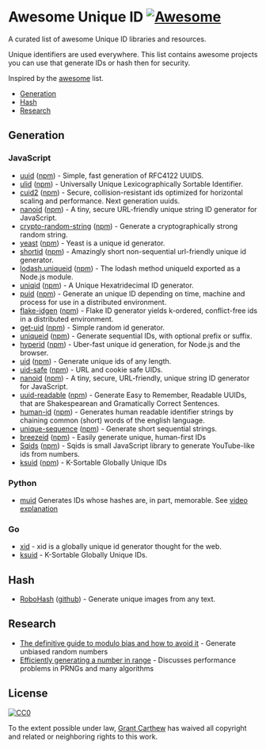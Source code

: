 # Awesome Unique ID [![Awesome](https://cdn.rawgit.com/sindresorhus/awesome/d7305f38d29fed78fa85652e3a63e154dd8e8829/media/badge.svg)](https://github.com/sindresorhus/awesome)
A curated list of awesome Unique ID libraries and resources.

Unique identifiers are used everywhere. This list contains awesome projects you can use that generate IDs or hash then for security.

Inspired by the [awesome](https://github.com/sindresorhus/awesome) list.

* [Generation](#generation)
* [Hash](#hash)
* [Research](#research)

## Generation

### JavaScript
* [uuid](https://github.com/kelektiv/node-uuid) ([npm](https://www.npmjs.com/package/uuid)) - Simple, fast generation of RFC4122 UUIDS.
* [ulid](https://github.com/ulid) ([npm](https://www.npmjs.com/package/ulid)) - Universally Unique Lexicographically Sortable Identifier.
* [cuid2](https://github.com/paralleldrive/cuid2) ([npm](https://www.npmjs.com/package/@paralleldrive/cuid2)) - Secure, collision-resistant ids optimized for horizontal scaling and performance. Next generation uuids.
* [nanoid](https://github.com/ai/nanoid) ([npm](https://www.npmjs.com/package/nanoid)) - A tiny, secure URL-friendly unique string ID generator for JavaScript.
* [crypto-random-string](https://github.com/sindresorhus/crypto-random-string) ([npm](https://www.npmjs.com/package/crypto-random-string)) - Generate a cryptographically strong random string.
* [yeast](https://github.com/unshiftio/yeast) ([npm](https://www.npmjs.com/package/yeast)) - Yeast is a unique id generator.
* [shortid](https://github.com/dylang/shortid) ([npm](https://www.npmjs.com/package/shortid)) - Amazingly short non-sequential url-friendly unique id generator.
* [lodash.uniqueid](https://github.com/lodash/lodash) ([npm](https://www.npmjs.com/package/lodash.uniqueid)) - The lodash method uniqueId exported as a Node.js module.
* [uniqid](https://github.com/adamhalasz/uniqid) ([npm](https://www.npmjs.com/package/uniqid)) - A Unique Hexatridecimal ID generator.
* [puid](https://github.com/pid/puid) ([npm](https://www.npmjs.com/package/puid)) - Generate an unique ID depending on time, machine and process for use in a distributed environment.
* [flake-idgen](https://github.com/T-PWK/flake-idgen) ([npm](https://www.npmjs.com/package/flake-idgen)) - Flake ID generator yields k-ordered, conflict-free ids in a distributed environment.
* [get-uid](https://github.com/dfcreative/get-uid) ([npm](https://www.npmjs.com/package/get-uid)) - Simple random id generator.
* [uniqueid](https://github.com/jonschlinkert/uniqueid) ([npm](https://www.npmjs.com/package/uniqueid)) - Generate sequential IDs, with optional prefix or suffix.
* [hyperid](https://github.com/mcollina/hyperid) ([npm](https://www.npmjs.com/package/hyperid)) - Uber-fast unique id generation, for Node.js and the browser.
* [uid](https://github.com/lukeed/uid) ([npm](https://www.npmjs.com/package/uid)) - Generate unique ids of any length.
* [uid-safe](https://github.com/crypto-utils/uid-safe) ([npm](https://www.npmjs.com/package/uid-safe)) - URL and cookie safe UIDs.
* [nanoid](https://github.com/ai/nanoid) ([npm](https://www.npmjs.com/package/nanoid)) - A tiny, secure, URL-friendly, unique string ID generator for JavaScript.
* [uuid-readable](https://github.com/Debdut/uuid-readable) ([npm](https://www.npmjs.com/package/uuid-readable)) - Generate Easy to Remember, Readable UUIDs, that are Shakespearean and Gramatically Correct Sentences.
* [human-id](https://github.com/RienNeVaPlus/human-id) ([npm](https://www.npmjs.com/package/human-id)) - Generates human readable identifier strings by chaining common (short) words of the english language. 
* [unique-sequence](https://github.com/kayomarz/unique-sequence) ([npm](https://www.npmjs.com/package/unique-sequence)) - Generate short sequential strings.
* [breezeid](https://github.com/tzwel/BreezeID) ([npm](https://www.npmjs.com/package/breezeid)) - Easily generate unique, human-first IDs
* [Sqids](https://sqids.org) ([npm](https://www.npmjs.com/package/sqids)) - Sqids is small JavaScript library to generate YouTube-like ids from numbers.
* [ksuid](https://github.com/novemberborn/ksuid) ([npm](https://www.npmjs.com/package/ksuid)) - K-Sortable Globally Unique IDs


### Python
* [muid](https://github.com/microprediction/muid) Generates IDs whose hashes are, in part, memorable. See [video explanation](https://vimeo.com/397352413)

### Go
* [xid](https://github.com/rs/xid) - xid is a globally unique id generator thought for the web.
* [ksuid](https://github.com/segmentio/ksuid) - K-Sortable Globally Unique IDs.


## Hash
* [RoboHash](https://robohash.org/) ([github](https://github.com/e1ven/Robohash)) - Generate unique images from any text.

## Research
- [The definitive guide to modulo bias and how to avoid it](https://research.kudelskisecurity.com/2020/07/28/the-definitive-guide-to-modulo-bias-and-how-to-avoid-it) - Generate unbiased random numbers
- [Efficiently generating a number in range](https://www.pcg-random.org/posts/bounded-rands.html) - Discusses performance problems in PRNGs and many algorithms



## License

[![CC0](http://mirrors.creativecommons.org/presskit/buttons/88x31/svg/cc-zero.svg)](https://creativecommons.org/publicdomain/zero/1.0/)

To the extent possible under law, [Grant Carthew](https://github.com/grantcarthew) has waived all copyright and related or neighboring rights to this work.
